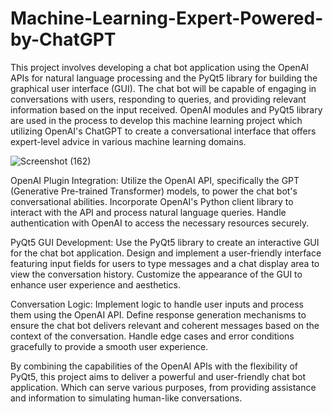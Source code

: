 # Machine-Learning-Expert-Powered-by-ChatGPT
This project involves developing a chat bot application using the OpenAI APIs for natural language processing and the PyQt5 library for building the graphical user interface (GUI).
The chat bot will be capable of engaging in conversations with users, responding to queries, and providing relevant information based on the input received.
OpenAI modules and PyQt5 library are used in the process to develop this machine learning project which utilizing OpenAI's ChatGPT to create a conversational interface that offers expert-level advice in various machine learning domains. 

![Screenshot (162)](https://github.com/ashutosh-187/Machine-Learning-Expert-Powered-by-ChatGPT/assets/137859956/31faebdb-dd39-41b7-8830-d645d09fdec0)

OpenAI Plugin Integration:
Utilize the OpenAI API, specifically the GPT (Generative Pre-trained Transformer) models, to power the chat bot's conversational abilities.
Incorporate OpenAI's Python client library to interact with the API and process natural language queries.
Handle authentication with OpenAI to access the necessary resources securely.

PyQt5 GUI Development:
Use the PyQt5 library to create an interactive GUI for the chat bot application.
Design and implement a user-friendly interface featuring input fields for users to type messages and a chat display area to view the conversation history.
Customize the appearance of the GUI to enhance user experience and aesthetics.

Conversation Logic:
Implement logic to handle user inputs and process them using the OpenAI API.
Define response generation mechanisms to ensure the chat bot delivers relevant and coherent messages based on the context of the conversation.
Handle edge cases and error conditions gracefully to provide a smooth user experience.

By combining the capabilities of the OpenAI APIs with the flexibility of PyQt5, this project aims to deliver a powerful and user-friendly chat bot application.
Which can serve various purposes, from providing assistance and information to simulating human-like conversations.
